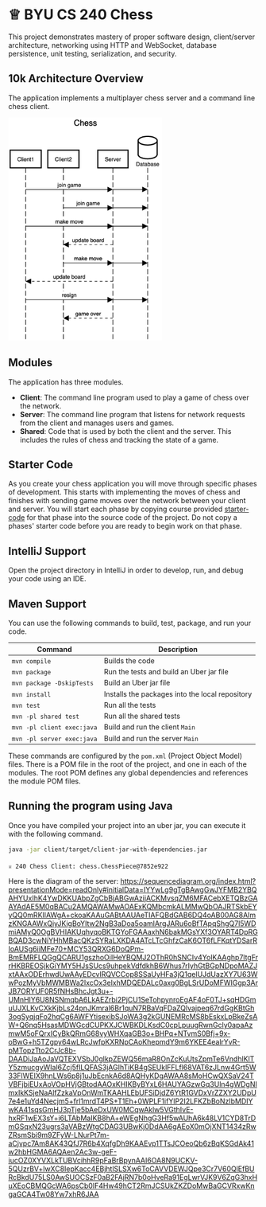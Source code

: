 # ♕ BYU CS 240 Chess

This project demonstrates mastery of proper software design, client/server architecture, networking using HTTP and WebSocket, database persistence, unit testing, serialization, and security.

## 10k Architecture Overview

The application implements a multiplayer chess server and a command line chess client.

[![Sequence Diagram](10k-architecture.png)](https://sequencediagram.org/index.html#initialData=C4S2BsFMAIGEAtIGckCh0AcCGAnUBjEbAO2DnBElIEZVs8RCSzYKrgAmO3AorU6AGVIOAG4jUAEyzAsAIyxIYAERnzFkdKgrFIuaKlaUa0ALQA+ISPE4AXNABWAexDFoAcywBbTcLEizS1VZBSVbbVc9HGgnADNYiN19QzZSDkCrfztHFzdPH1Q-Gwzg9TDEqJj4iuSjdmoMopF7LywAaxgvJ3FC6wCLaFLQyHCdSriEseSm6NMBurT7AFcMaWAYOSdcSRTjTka+7NaO6C6emZK1YdHI-Qma6N6ss3nU4Gpl1ZkNrZwdhfeByy9hwyBA7mIT2KAyGGhuSWi9wuc0sAI49nyMG6ElQQA)

## Modules

The application has three modules.

- **Client**: The command line program used to play a game of chess over the network.
- **Server**: The command line program that listens for network requests from the client and manages users and games.
- **Shared**: Code that is used by both the client and the server. This includes the rules of chess and tracking the state of a game.

## Starter Code

As you create your chess application you will move through specific phases of development. This starts with implementing the moves of chess and finishes with sending game moves over the network between your client and server. You will start each phase by copying course provided [starter-code](starter-code/) for that phase into the source code of the project. Do not copy a phases' starter code before you are ready to begin work on that phase.

## IntelliJ Support

Open the project directory in IntelliJ in order to develop, run, and debug your code using an IDE.

## Maven Support

You can use the following commands to build, test, package, and run your code.

| Command                    | Description                                     |
| -------------------------- | ----------------------------------------------- |
| `mvn compile`              | Builds the code                                 |
| `mvn package`              | Run the tests and build an Uber jar file        |
| `mvn package -DskipTests`  | Build an Uber jar file                          |
| `mvn install`              | Installs the packages into the local repository |
| `mvn test`                 | Run all the tests                               |
| `mvn -pl shared test`      | Run all the shared tests                        |
| `mvn -pl client exec:java` | Build and run the client `Main`                 |
| `mvn -pl server exec:java` | Build and run the server `Main`                 |

These commands are configured by the `pom.xml` (Project Object Model) files. There is a POM file in the root of the project, and one in each of the modules. The root POM defines any global dependencies and references the module POM files.

## Running the program using Java

Once you have compiled your project into an uber jar, you can execute it with the following command.

```sh
java -jar client/target/client-jar-with-dependencies.jar

♕ 240 Chess Client: chess.ChessPiece@7852e922
```

Here is the diagram of the server:
https://sequencediagram.org/index.html?presentationMode=readOnly#initialData=IYYwLg9gTgBAwgGwJYFMB2YBQAHYUxIhK4YwDKKUAbpZgCbBjABGwAzijACKMvsqZM6MFACebXETQBzGAAYAdAE5M0qBACu2AMQAWAMwAOAExKQMbcmkALMMwQbOAJRTSkbEYyQQ0mRKlIAWgA+ckoaKAAuGABtAAUAeTIAFQBdGAB6DQ4oAB00AG8AImzKNGAAWxQiyJKigBoYItw2NgB3aDoa5oamlArgJARu6oBfTApqShgQ7l5WDmiAMyQ0OgBVHIAKUqhyqoBKTGYoFGAAaxhN6bakMGsYXf3OYART4DpRGBQAD3cwNiYHhMBacQKzSYRaLXKDA4ATcLTcGhfzCaK6OT6fLFKqtYDSarRIoAUSg6iiMFe70+MCY53QRXG6DoQPm-BmEMRFLQGgQCARU1gszhoOiIHeYBQMJ2OThR0hSNCIv4YolKAAghp7ltgFrrHKBREOSjkGiYMY5HJsSUcs9uhpekVdfdkhB6Whus7rIyhGtBGpNDpoMAZJxtAAxODErhwdUwAAyEDcvlRQVCCop8SSaUyHFa3jQ1qelUJdUazXY7U63WwPozMyVbMWMBWa2lxcOx3elxhMDQEDALc0axg0BgLSrUDoMFWIGgp3ArJB7ORYUF0R5fNHsBhcJgt3u+-UMnHlY6U8NSNmqbA6LkAEZrbi2PjCU1SeTohpynroEgAF4oF0TJ+sqHDGmuUJXLKvCXkKjbLs24pnJKmral6Br1quN7RBaVqFDaZQlvajpeq67rdGgKBtGh3ogSyqjqFo2hqCg6AWFYtisexibSJoWA3g2kGUNEMRcMS8bEskxLpBkeZsAW+Q6nq5HsasMDWGcdCUPKXJCWBKDLKsdC0cpLpuugRwnGcly0apaAzmwM5oFQrxICyBkQRmG68vyWHXqaGB3o+BHPq+NTvmS0Bfj+9x-oBwG+h5TZgpy64wLRcJwfpKXRNpCAoKhepmdY9m6YKEE4ealrYvR-pMTopzTto2CrJc8b-DAADiJaAoJaVQTEXVSbJ0glkpZEWQ56maR8OnZcKuUtsZpmTe6VndhlKlTY5zmucgyWIal6Zcj5fILQFAS3jAGIhTiKB4gSEUklFFLfl68VAT6zJLnw4Grt5W33FlWEIX9hnLWs6p8j1uJbEcnkA6d8AQHyKDgAWAA8sMoHCwQXSaV24TVBFjbiEUxAoVOpHVjGBtodAAOxKHIKByBYxL6HAUYAGzwGq3Uln4gWDgNImxIkKSjeNaAlfZzkaVpOnWmTKAAHLEbUFSiDjdZ6YtR1GVDxVrZZXY2UDpU7e4e1uYd4Necjm5+frl1mrdT4PS+T1Eh+0WPLF1ifYlP2I2LFKZbBoNzIbMDIYwKA41sqsGmHJ3pTje5bAeDxUW0MCqwAklw5VGthIvE-hxRF1wEX3sY+i6LTAbMaIKB8hA+eWEgNhgG3Hf5wAUhA6k48LV1CYD8TrDmGSqxN23ugrs3aVABzWtgCDAG3UBwKj0DdAA6gAEoX0mOjXNT1434zRwZRsmSbi9m9ZFyW-LNurPt7m-aCjvpc7Am8AK43QfJ7R6b4XqfgDh9KAAEvp1TTsJCOeoQb6zBqKSGdAk41w2hbHGMA6AQAen2Ac3w-geF-iucOZ0XYVXLkTUBVcihhR9pFaBrBpynAAI6OA8N9UCKV-5QUzrBV+lwXC8IepKacc4EBjhtlSLSXw6ToCAVVDEWJQpe3Cr7V60QlEfBURcBkdU75LS0AwSUOCSzF0aB2FAjRN7b0oHveRa91EgLwrVJK9V6ZqG3hxHuXEoCBMQGcWA6psCb0IF4Hw49hCT2RmJCSUkZKZDoMwBaGCVRxwKngaGCA4Tw08Yw7xhR6JAA